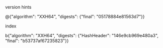 version
hints

@{"algorithm": "XXH64", "digests": {"final": "05178884e81563d7"}}

index

b{"algorithm": "XXH64", "digests": {"HashHeader": "146e9cb969e480a3", "final": "b53737af67235823"}}